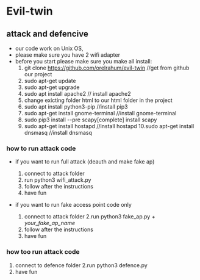 # Evil-twin
## attack and defencive
 
* our code work on Unix OS,
* please make sure you have 2 wifi adapter
* before you start please make sure you make all install:
  1. git clone https://github.com/orelrahum/evil-twin    //get from github our project
  2. sudo apt-get update  
  3. sudo apt-get upgrade
  4. sudo apt install apache2 // install apache2
  5. change exicting folder html to our html folder in the project
  6. sudo apt install python3-pip //install pip3
  7. sudo apt-get install gnome-terminal //install gnome-terminal
  8. sudo pip3 install --pre scapy[complete] install scapy
  9. sudo apt-get install hostapd //install hostapd
  10.sudo apt-get install dnsmasq //install dnsmasq

### how to run attack code
* if you want to run full attack (deauth and make fake ap)
  1. connect to attack folder
  2. run python3 wifi_attack.py
  3. follow after the instructions
  4. have fun
  
* if you want to run fake access point code only
  1. connect to attack folder
  2.run python3 fake_ap.py + *your_fake_ap_name*
  3. follow after the instructions
  4. have fun

### how too run attack code 
  1. connect to defence folder
  2.run python3 defence.py
  3. have fun


